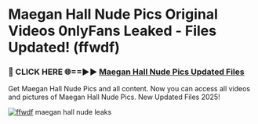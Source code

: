 # Maegan Hall Nude Pics Original Videos 0nlyFans Leaked - Files Updated! (ffwdf)

<h3>🔴 CLICK HERE 🌐==►► <a href="https://tinyurl.com/yc6ubb5a" rel="nofollow">Maegan Hall Nude Pics Updated Files</a></h3>

Get Maegan Hall Nude Pics and all content. Now you can access all videos and pictures of Maegan Hall Nude Pics. New Updated Files 2025!

[![ffwdf](https://i.imgur.com/7eu0CRL.gif)](https://tinyurl.com/yc6ubb5a)
maegan hall nude leaks